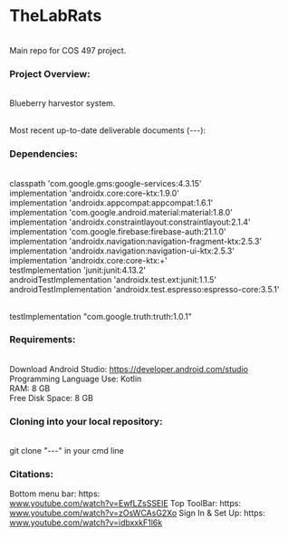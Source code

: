 # TheLabRats
<br>Main repo for COS 497 project.

### Project Overview: 
<br> Blueberry harvestor system.


<br>Most recent up-to-date deliverable documents (---): 

### Dependencies:
<br>classpath 'com.google.gms:google-services:4.3.15'
<br>implementation 'androidx.core:core-ktx:1.9.0'
<br>implementation 'androidx.appcompat:appcompat:1.6.1'
<br>implementation 'com.google.android.material:material:1.8.0'
<br>implementation 'androidx.constraintlayout:constraintlayout:2.1.4'
<br>implementation 'com.google.firebase:firebase-auth:21.1.0'
<br>implementation 'androidx.navigation:navigation-fragment-ktx:2.5.3'
<br>implementation 'androidx.navigation:navigation-ui-ktx:2.5.3'
<br>implementation 'androidx.core:core-ktx:+'
<br>testImplementation 'junit:junit:4.13.2'
<br>androidTestImplementation 'androidx.test.ext:junit:1.1.5'
<br>androidTestImplementation 'androidx.test.espresso:espresso-core:3.5.1'

<br>testImplementation "com.google.truth:truth:1.0.1"


### Requirements:
<br>Download Android Studio: https://developer.android.com/studio
<br>Programming Language Use: Kotlin
<br>RAM: 8 GB
<br>Free Disk Space: 8 GB 

### Cloning into your local repository:
<br>git clone "---" in your cmd line

### Citations: 
Bottom menu bar: https:<br>www.youtube.com/watch?v=EwfLZsSSElE
Top ToolBar: https:<br>www.youtube.com/watch?v=zOsWCAsG2Xo 
Sign In & Set Up: https:<br>www.youtube.com/watch?v=idbxxkF1l6k


 
